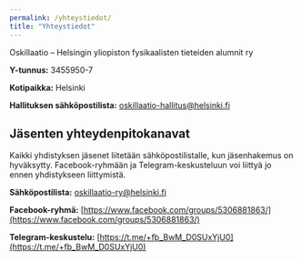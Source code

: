 ```yaml
---
permalink: /yhteystiedot/
title: "Yhteystiedot"
---
```


Oskillaatio – Helsingin yliopiston fysikaalisten tieteiden alumnit ry

**Y-tunnus:** 3455950-7

**Kotipaikka:** Helsinki

**Hallituksen sähköpostilista:** oskillaatio-hallitus@helsinki.fi


## Jäsenten yhteydenpitokanavat 

Kaikki yhdistyksen jäsenet liitetään sähköpostilistalle, kun jäsenhakemus on hyväksytty. Facebook-ryhmään ja Telegram-keskusteluun voi liittyä jo ennen yhdistykseen liittymistä.

**Sähköpostilista:** oskillaatio-ry@helsinki.fi

**Facebook-ryhmä:** [https://www.facebook.com/groups/5306881863/](https://www.facebook.com/groups/5306881863/)

**Telegram-keskustelu:** [https://t.me/+fb_BwM_D0SUxYjU0](https://t.me/+fb_BwM_D0SUxYjU0)
